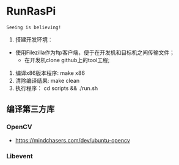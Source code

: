 <!--
 * @Date: 2019-09-04 01:41:04
 * @LastEditors: jlwang
 * @LastEditTime: 2020-06-14 00:52:01
 -->
# RunRasPi
```Seeing is believing!```

1. 搭建开发环境： 
- 使用Filezilla作为ftp客户端，便于在开发机和目标机之间传输文件；
	- 在开发机clone github上的tool工程;

1. 编译x86版本程序:
	make x86
1. 清除编译结果:
	make clean
1. 执行程序：
	cd scripts && ./run.sh


## 编译第三方库
### OpenCV
- https://mindchasers.com/dev/ubuntu-opencv

### Libevent
